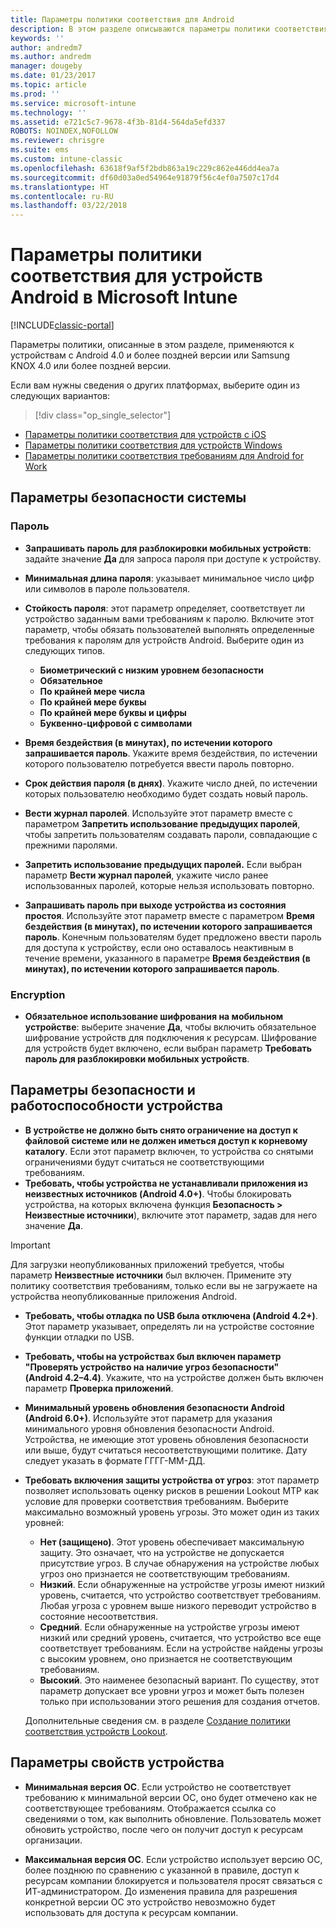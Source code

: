```yaml
---
title: Параметры политики соответствия для Android
description: В этом разделе описываются параметры политики соответствия требованиям для устройств Android.
keywords: ''
author: andredm7
ms.author: andredm
manager: dougeby
ms.date: 01/23/2017
ms.topic: article
ms.prod: ''
ms.service: microsoft-intune
ms.technology: ''
ms.assetid: e721c5c7-9678-4f3b-81d4-564da5efd337
ROBOTS: NOINDEX,NOFOLLOW
ms.reviewer: chrisgre
ms.suite: ems
ms.custom: intune-classic
ms.openlocfilehash: 63618f9af5f2bdb863a19c229c862e446dd4ea7a
ms.sourcegitcommit: df60d03a0ed54964e91879f56c4ef0a7507c17d4
ms.translationtype: HT
ms.contentlocale: ru-RU
ms.lasthandoff: 03/22/2018
---
```

# <a name="compliance-policy-settings-for-android-devices-in-microsoft-intune"></a>Параметры политики соответствия для устройств Android в Microsoft Intune

[!INCLUDE[classic-portal](../includes/classic-portal.md)]

Параметры политики, описанные в этом разделе, применяются к устройствам с Android 4.0 и более поздней версии или Samsung KNOX 4.0 или более поздней версии.

Если вам нужны сведения о других платформах, выберите один из следующих вариантов:
> [!div class="op_single_selector"]
- [Параметры политики соответствия для устройств с iOS](ios-compliance-policy-settings-in-microsoft-intune.md)
- [Параметры политики соответствия для устройств Windows](windows-compliance-policy-settings-in-microsoft-intune.md)
- [Параметры политики соответствия требованиям для Android for Work](afw-compliance-policy-settings-in-microsoft-intune.md)

## <a name="system-security-settings"></a>Параметры безопасности системы
### <a name="password"></a>Пароль
- **Запрашивать пароль для разблокировки мобильных устройств**: задайте значение **Да** для запроса пароля при доступе к устройству.

-  **Минимальная длина пароля**: указывает минимальное число цифр или символов в пароле пользователя.

- **Стойкость пароля**: этот параметр определяет, соответствует ли устройство заданным вами требованиям к паролю. Включите этот параметр, чтобы обязать пользователей выполнять определенные требования к паролям для устройств Android. Выберите один из следующих типов.

  -   **Биометрический с низким уровнем безопасности**
  -   **Обязательное**
  -   **По крайней мере числа**
  -   **По крайней мере буквы**
  -   **По крайней мере буквы и цифры**
  -   **Буквенно-цифровой с символами**

- **Время бездействия (в минутах), по истечении которого запрашивается пароль**. Укажите время бездействия, по истечении которого пользователю потребуется ввести пароль повторно.

- **Срок действия пароля (в днях)**. Укажите число дней, по истечении которых пользователю необходимо будет создать новый пароль.

- **Вести журнал паролей**. Используйте этот параметр вместе с параметром **Запретить использование предыдущих паролей**, чтобы запретить пользователям создавать пароли, совпадающие с прежними паролями.

- **Запретить использование предыдущих паролей.** Если выбран параметр **Вести журнал паролей**, укажите число ранее использованных паролей, которые нельзя использовать повторно.

- **Запрашивать пароль при выходе устройства из состояния простоя**. Используйте этот параметр вместе с параметром **Время бездействия (в минутах), по истечении которого запрашивается пароль**. Конечным пользователям будет предложено ввести пароль для доступа к устройству, если оно оставалось неактивным в течение времени, указанного в параметре **Время бездействия (в минутах), по истечении которого запрашивается пароль**.

### <a name="encryption"></a>Encryption
- **Обязательное использование шифрования на мобильном устройстве**: выберите значение **Да**, чтобы включить обязательное шифрование устройств для подключения к ресурсам. Шифрование для устройств будет включено, если выбран параметр **Требовать пароль для разблокировки мобильных устройств**.

## <a name="device-health-and-security-settings"></a>Параметры безопасности и работоспособности устройства

- **В устройстве не должно быть снято ограничение на доступ к файловой системе или не должен иметься доступ к корневому каталогу**. Если этот параметр включен, то устройства со снятыми ограничениями будут считаться не соответствующими требованиям.
- **Требовать, чтобы устройства не устанавливали приложения из неизвестных источников (Android 4.0+)**. Чтобы блокировать устройства, на которых включена функция **Безопасность > Неизвестные источники**), включите этот параметр, задав для него значение **Да**.  

>[!IMPORTANT]
>Для загрузки неопубликованных приложений требуется, чтобы параметр **Неизвестные источники** был включен. Примените эту политику соответствия требованиям, только если вы не загружаете на устройства неопубликованные приложения Android.

- **Требовать, чтобы отладка по USB была отключена (Android 4.2+)**. Этот параметр указывает, определять ли на устройстве состояние функции отладки по USB.
- **Требовать, чтобы на устройствах был включен параметр "Проверять устройство на наличие угроз безопасности" (Android 4.2–4.4)**. Укажите, что на устройстве должен быть включен параметр **Проверка приложений**.
- **Минимальный уровень обновления безопасности Android (Android 6.0+)**. Используйте этот параметр для указания минимального уровня обновления безопасности Android.  Устройства, не имеющие этот уровень обновления безопасности или выше, будут считаться несоответствующими политике. Дату следует указать в формате ГГГГ-ММ-ДД.
- **Требовать включения защиты устройства от угроз**: этот параметр позволяет использовать оценку рисков в решении Lookout MTP как условие для проверки соответствия требованиям. Выберите максимально возможный уровень угрозы. Это может один из таких уровней:

  - **Нет (защищено)**. Этот уровень обеспечивает максимальную защиту. Это означает, что на устройстве не допускается присутствие угроз. В случае обнаружения на устройстве любых угроз оно признается не соответствующим требованиям.
  - **Низкий**. Если обнаруженные на устройстве угрозы имеют низкий уровень, считается, что устройство соответствует требованиям. Любая угроза с уровнем выше низкого переводит устройство в состояние несоответствия.
  - **Средний**. Если обнаруженные на устройстве угрозы имеют низкий или средний уровень, считается, что устройство все еще соответствует требованиям. Если на устройстве найдены угрозы с высоким уровнем, оно признается не соответствующим требованиям.
  - **Высокий**. Это наименее безопасный вариант. По существу, этот параметр допускает все уровни угроз и может быть полезен только при использовании этого решения для создания отчетов.

  Дополнительные сведения см. в разделе [Создание политики соответствия устройств Lookout](create-lookout-device-compliance-policy.md).

## <a name="device-property-settings"></a>Параметры свойств устройства

- **Минимальная версия ОС**. Если устройство не соответствует требованию к минимальной версии ОС, оно будет отмечено как не соответствующее требованиям.
  Отображается ссылка со сведениями о том, как выполнить обновление. Пользователь может обновить устройство, после чего он получит доступ к ресурсам организации.

- **Максимальная версия ОС**. Если устройство использует версию ОС, более позднюю по сравнению с указанной в правиле, доступ к ресурсам компании блокируется и пользователя просят связаться с ИТ-администратором. До изменения правила для разрешения конкретной версии ОС это устройство невозможно будет использовать для доступа к ресурсам компании.
